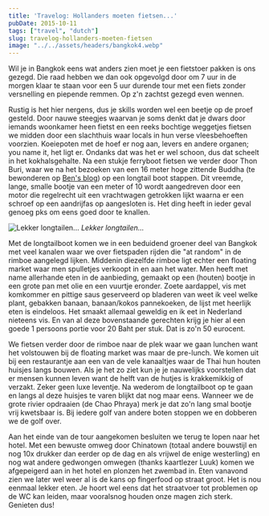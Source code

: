 ```yaml
---
title: 'Travelog: Hollanders moeten fietsen...'
pubDate: 2015-10-11
tags: ["travel", "dutch"]
slug: travelog-hollanders-moeten-fietsen
image: "../../assets/headers/bangkok4.webp"
---
```


Wil je in Bangkok eens wat anders zien moet je een fietstoer pakken is ons gezegd. Die raad hebben we dan ook opgevolgd door om 7 uur in de morgen klaar te staan voor een 5 uur durende tour met een fiets zonder versnelling en piepende remmen. Op z'n zachtst gezegd even wennen.

Rustig is het hier nergens, dus je skills worden wel een beetje op de proef gesteld. Door nauwe steegjes waarvan je soms denkt dat je dwars door iemands woonkamer heen fietst en een reeks bochtige weggetjes fietsen we midden door een slachthuis waar locals in hun verse vleesbehoeften voorzien. Koeiepoten met de hoef er nog aan, levers en andere organen; you name it, het ligt er. Ondanks dat was het er wel schoon, dus dat scheelt in het kokhalsgehalte. Na een stukje ferryboot fietsen we verder door Thon Buri, waar we na het bezoeken van een 16 meter hoge zittende Buddha (te bewonderen op [Ben's blog](http://www.bendegens.nl)) op een longtail boot stappen. Dit vreemde, lange, smalle bootje van een meter of 10 wordt aangedreven door een motor die regelrecht uit een vrachtwagen getrokken lijkt waarna er een schroef op een aandrijfas op aangesloten is. Het ding heeft in ieder geval genoeg pks om eens goed door te knallen.

![Lekker longtailen...](/images/posts/IMG_3497.jpg)
*Lekker longtailen...*

Met de longtailboot komen we in een beduidend groener deel van Bangkok met veel kanalen waar we over fietspaden rijden die "at random" in de rimboe aangelegd lijken. Middenin diezelfde rimboe ligt echter een floating market waar men spulletjes verkoopt in en aan het water. Men heeft met name allerhande eten in de aanbieding, gemaakt op een (houten) bootje in een grote pan met olie en een vuurtje eronder. Zoete aardappel, vis met komkommer en pittige saus geserveerd op bladeren van weet ik veel welke plant, gebakken banaan, banaan/kokos pannekoeken, de lijst met heerlijk eten is eindeloos. Het smaakt allemaal geweldig en ik eet in Nederland nieteens vis. En van al deze bovenstaande gerechten krijg je hier al een goede 1 persoons portie voor 20 Baht per stuk. Dat is zo'n 50 eurocent.

We fietsen verder door de rimboe naar de plek waar we gaan lunchen want het volstouwen bij de floating market was maar de pre-lunch. We komen uit bij een restaurantje aan een van de vele kanaaltjes waar de Thai hun houten huisjes langs bouwen. Als je het zo ziet kun je je nauwelijks voorstellen dat er mensen kunnen leven want de helft van de hutjes is krakkemikkig of verzakt. Zeker geen luxe leventje. Na wederom de longtailboot op te gaan en langs al deze huisjes te varen blijkt dat nog maar eens. Wanneer we de grote rivier opdraaien (de Chao Phraya) merk je dat zo'n lang smal bootje vrij kwetsbaar is. Bij iedere golf van andere boten stoppen we en dobberen we de golf over.

Aan het einde van de tour aangekomen besluiten we terug te lopen naar het hotel. Met een bewuste omweg door Chinatown (totaal andere bouwstijl en nog 10x drukker dan eerder op de dag en als vrijwel de enige westerling) en nog wat andere gedwongen omwegen (thanks kaartlezer Luuk) komen we afgepeigerd aan in het hotel en plonzen het zwembad in. Eten vanavond zien we later wel weer al is de kans op fingerfood op straat groot. Het is nou eenmaal lekker eten. Je hoort wel eens dat het straatvoer tot problemen op de WC kan leiden, maar vooralsnog houden onze magen zich sterk. Genieten dus!